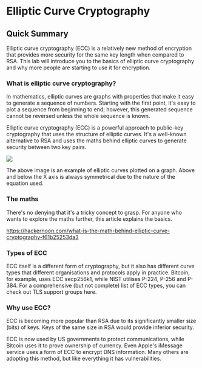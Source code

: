 # Elliptic Curve Cryptography

## Quick Summary
Elliptic curve cryptography (ECC) is a relatively new method of encryption that provides more security for the same key length when compared to RSA. This lab will introduce you to the basics of elliptic curve cryptography and why more people are starting to use it for encryption. 

### What is elliptic curve cryptography?
In mathematics, elliptic curves are graphs with properties that make it easy to generate a sequence of numbers. Starting with the first point, it's easy to plot a sequence from beginning to end; however, this generated sequence cannot be reversed unless the whole sequence is known.

Elliptic curve cryptography (ECC) is a powerful approach to public-key cryptography that uses the structure of elliptic curves. It's a well-known alternative to RSA and uses the maths behind elliptic curves to generate security between two key pairs. 

<img src="https://assets.immersivelabs.online/uploads/asset/attachment/3833eee7283f83c288e4bfd6fa3bd163/attachment.png">

The above image is an example of elliptic curves plotted on a graph. Above and below the X axis is always symmetrical due to the nature of the equation used. 

### The maths
There's no denying that it's a tricky concept to grasp. For anyone who wants to explore the maths further, this article explains the basics.

https://hackernoon.com/what-is-the-math-behind-elliptic-curve-cryptography-f61b25253da3

### Types of ECC
ECC itself is a different form of cryptography, but it also has different curve types that different organisations and protocols apply in practice. Bitcoin, for example, uses ECC secp256k1, while NIST utilises P-224, P-256 and P-384. For a comprehensive (but not complete) list of ECC types, you can check out TLS support groups here. 

### Why use ECC?
ECC is becoming more popular than RSA due to its significantly smaller size (bits) of keys. Keys of the same size in RSA would provide inferior security.

ECC is now used by US governments to protect communications, while Bitcoin uses it to prove ownership of currency. Even Apple's iMessage service uses a form of ECC to encrypt DNS information. Many others are adopting this method, but like everything it has vulnerabilities.